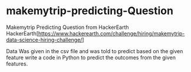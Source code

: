 # makemytrip-predicting-Question
 Makemytrip Predicting Question from HackerEarth 
HackerEarth[https://www.hackerearth.com/challenge/hiring/makemytrip-data-science-hiring-challenge/]

Data Was given in the csv file and was told to predict based on the given feature
write a code in Python to predict the outcomes from the given features.
